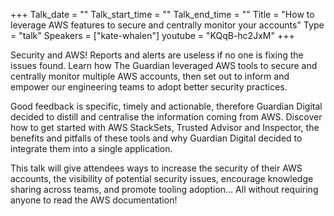 +++
Talk_date = ""
Talk_start_time = ""
Talk_end_time = ""
Title = "How to leverage AWS features to secure and centrally monitor your accounts"
Type = "talk"
Speakers = ["kate-whalen"]
youtube = "KQqB-hc2JxM"
+++

Security and AWS! Reports and alerts are useless if no one is fixing the issues found. Learn how The Guardian leveraged AWS tools to secure and centrally monitor multiple AWS accounts, then set out to inform and empower our engineering teams to adopt better security practices.

Good feedback is specific, timely and actionable, therefore Guardian Digital decided to distill and centralise the information coming from AWS. Discover how to get started with AWS StackSets, Trusted Advisor and Inspector, the benefits and pitfalls of these tools and why Guardian Digital decided to integrate them into a single application.

This talk will give attendees ways to increase the security of their AWS accounts, the visibility of potential security issues, encourage knowledge sharing across teams, and promote tooling adoption… All without requiring anyone to read the AWS documentation!
